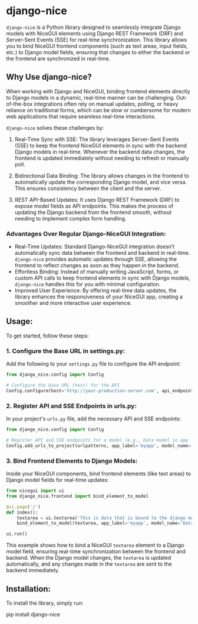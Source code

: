 # django-nice

`django-nice` is a Python library designed to seamlessly integrate Django models with NiceGUI elements using Django REST Framework (DRF) and Server-Sent Events (SSE) for real-time synchronization. This library allows you to bind NiceGUI frontend components (such as text areas, input fields, etc.) to Django model fields, ensuring that changes to either the backend or the frontend are synchronized in real-time.

## Why Use django-nice?

When working with Django and NiceGUI, binding frontend elements directly to Django models in a dynamic, real-time manner can be challenging. Out-of-the-box integrations often rely on manual updates, polling, or heavy reliance on traditional forms, which can be slow or cumbersome for modern web applications that require seamless real-time interactions.

`django-nice` solves these challenges by:

1. Real-Time Sync with SSE: The library leverages Server-Sent Events (SSE) to keep the frontend NiceGUI elements in sync with the backend Django models in real-time. Whenever the backend data changes, the frontend is updated immediately without needing to refresh or manually poll.

2. Bidirectional Data Binding: The library allows changes in the frontend to automatically update the corresponding Django model, and vice versa. This ensures consistency between the client and the server.

3. REST API-Based Updates: It uses Django REST Framework (DRF) to expose model fields as API endpoints. This makes the process of updating the Django backend from the frontend smooth, without needing to implement complex form handling.

### Advantages Over Regular Django-NiceGUI Integration:

- Real-Time Updates: Standard Django-NiceGUI integration doesn’t automatically sync data between the frontend and backend in real-time. `django-nice` provides automatic updates through SSE, allowing the frontend to reflect changes as soon as they happen in the backend.
- Effortless Binding: Instead of manually writing JavaScript, forms, or custom API calls to keep frontend elements in sync with Django models, `django-nice` handles this for you with minimal configuration.
- Improved User Experience: By offering real-time data updates, the library enhances the responsiveness of your NiceGUI app, creating a smoother and more interactive user experience.

## Usage:

To get started, follow these steps:

### 1. Configure the Base URL in settings.py:

Add the following to your `settings.py` file to configure the API endpoint:

```python
from django_nice.config import Config

# Configure the base URL (host) for the API
Config.configure(host='http://your-production-server.com', api_endpoint='/api')
```

### 2. Register API and SSE Endpoints in urls.py:

In your project's `urls.py` file, add the necessary API and SSE endpoints:

```python
from django_nice.config import Config

# Register API and SSE endpoints for a model (e.g., Data model in app 'myapp')
Config.add_urls_to_project(urlpatterns, app_label='myapp', model_name='Data')
```

### 3. Bind Frontend Elements to Django Models:

Inside your NiceGUI components, bind frontend elements (like text areas) to Django model fields for real-time updates:

```python
from nicegui import ui
from django_nice.frontend import bind_element_to_model

@ui.page('/')
def index():
    textarea = ui.textarea('This is data that is bound to the django model').classes('w-full')
    bind_element_to_model(textarea, app_label='myapp', model_name='Data', pk=1, field_name='data_to_display')

ui.run()
```

This example shows how to bind a NiceGUI `textarea` element to a Django model field, ensuring real-time synchronization between the frontend and backend. When the Django model changes, the `textarea` is updated automatically, and any changes made in the `textarea` are sent to the backend immediately.

## Installation:

To install the library, simply run:

pip install django-nice
